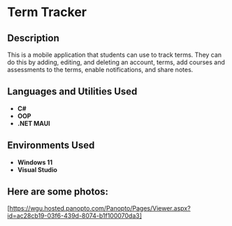 <h1>Term Tracker</h1>


<h2>Description</h2>
This is a mobile application that students can use to track terms. They can do this by adding, editing, and deleting an account, terms, add courses and assessments to the terms, enable notifications, and share notes. 
<br />


<h2>Languages and Utilities Used</h2>

- <b>C#</b> 
- <b>OOP</b>
- <b>.NET MAUI</b>

<h2>Environments Used </h2>

- <b>Windows 11</b>
- <b>Visual Studio</b>

<h2>Here are some photos:</h2>

[https://wgu.hosted.panopto.com/Panopto/Pages/Viewer.aspx?id=ac28cb19-03f6-439d-8074-b1f100070da3]
